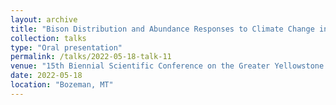 ```yaml
---
layout: archive
title: "Bison Distribution and Abundance Responses to Climate Change in Late Quaternary North America"
collection: talks
type: "Oral presentation"
permalink: /talks/2022-05-18-talk-11
venue: "15th Biennial Scientific Conference on the Greater Yellowstone Ecosystem"
date: 2022-05-18
location: "Bozeman, MT"
---
```

